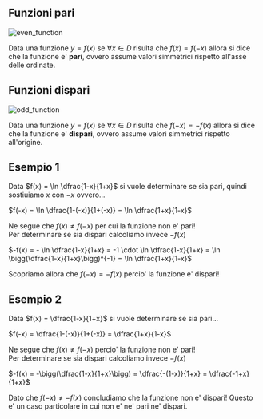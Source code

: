 ## Funzioni pari  

![even_function](https://github.com/user-attachments/assets/687131cf-0b54-4acd-b4ad-a6cbe96ad30a)  

Data una funzione $y = f(x)$ se $\forall x \in D$ risulta che $f(x) = f(-x)$ allora si dice che la funzione e' **pari**, ovvero assume valori simmetrici rispetto all'asse delle ordinate.  

## Funzioni dispari  

![odd_function](https://github.com/user-attachments/assets/e494bc11-cd08-49da-b2ae-a462d3cd99f1)  

Data una funzione $y = f(x)$ se $\forall x \in D$ risulta che $f(-x) = -f(x)$ allora si dice che la funzione e' **dispari**, ovvero assume valori simmetrici rispetto all'origine.  

## Esempio 1  

Data $f(x) = \ln \dfrac{1-x}{1+x}$ si vuole determinare se sia pari, quindi sostiuiamo $x$ con $-x$ ovvero...  

$f(-x) = \ln \dfrac{1-(-x)}{1+(-x)} = \ln \dfrac{1+x}{1-x}$  

Ne segue che $f(x) \ne f(-x)$ per cui la funzione non e' pari!  
Per determinare se sia dispari calcoliamo invece $-f(x)$  

$-f(x) = - \ln \dfrac{1-x}{1+x} = -1 \cdot \ln \dfrac{1-x}{1+x} = \ln \bigg(\dfrac{1-x}{1+x}\bigg)^{-1} = \ln \dfrac{1+x}{1-x}$  

Scopriamo allora che $f(-x) = -f(x)$ percio' la funzione e' dispari!  

## Esempio 2  

Data $f(x) = \dfrac{1-x}{1+x}$ si vuole determinare se sia pari...

$f(-x) = \dfrac{1-(-x)}{1+(-x)} = \dfrac{1+x}{1-x}$  

Ne segue che $f(x) \ne f(-x)$ percio' la funzione non e' pari!  
Per determinare se sia dispari calcoliamo invece $-f(x)$  

$-f(x) = -\bigg(\dfrac{1-x}{1+x}\bigg) = \dfrac{-(1-x)}{1+x} = \dfrac{-1+x}{1+x}$  

Dato che $f(-x) \ne -f(x)$ concludiamo che la funzione non e' dispari! Questo e' un caso particolare in cui non e' ne' pari ne' dispari.  


